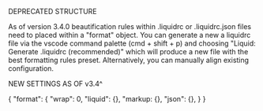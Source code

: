 DEPRECATED STRUCTURE

As of version 3.4.0 beautification rules within .liquidrc or .liquidrc.json files need to placed within a "format" object. You can generate a new a liquidrc file via the vscode command palette (cmd + shift + p) and choosing "Liquid: Generate .liquidrc (recommended)" which will produce a new file with the best formatting rules preset. Alternatively, you can manually align existing configuration.

NEW SETTINGS AS OF v3.4^

{
  "format": {
    "wrap": 0,
    "liquid": {},
    "markup: {},
    "json": {},
  }
}
